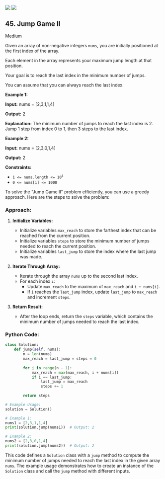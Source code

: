 [![](https://img.shields.io/github/stars/javadev/LeetCode-in-All?label=Stars&style=flat-square)](https://github.com/javadev/LeetCode-in-All)
[![](https://img.shields.io/github/forks/javadev/LeetCode-in-All?label=Fork%20me%20on%20GitHub%20&style=flat-square)](https://github.com/javadev/LeetCode-in-All/fork)

## 45\. Jump Game II

Medium

Given an array of non-negative integers `nums`, you are initially positioned at the first index of the array.

Each element in the array represents your maximum jump length at that position.

Your goal is to reach the last index in the minimum number of jumps.

You can assume that you can always reach the last index.

**Example 1:**

**Input:** nums = [2,3,1,1,4]

**Output:** 2

**Explanation:** The minimum number of jumps to reach the last index is 2. Jump 1 step from index 0 to 1, then 3 steps to the last index. 

**Example 2:**

**Input:** nums = [2,3,0,1,4]

**Output:** 2 

**Constraints:**

*   <code>1 <= nums.length <= 10<sup>4</sup></code>
*   `0 <= nums[i] <= 1000`

To solve the "Jump Game II" problem efficiently, you can use a greedy approach. Here are the steps to solve the problem:

### Approach:

1. **Initialize Variables:**
   - Initialize variables `max_reach` to store the farthest index that can be reached from the current position.
   - Initialize variables `steps` to store the minimum number of jumps needed to reach the current position.
   - Initialize variables `last_jump` to store the index where the last jump was made.

2. **Iterate Through Array:**
   - Iterate through the array `nums` up to the second last index.
   - For each index `i`:
     - Update `max_reach` to the maximum of `max_reach` and `i + nums[i]`.
     - If `i` reaches the `last_jump` index, update `last_jump` to `max_reach` and increment `steps`.

3. **Return Result:**
   - After the loop ends, return the `steps` variable, which contains the minimum number of jumps needed to reach the last index.

### Python Code:

```python
class Solution:
    def jump(self, nums):
        n = len(nums)
        max_reach = last_jump = steps = 0
        
        for i in range(n - 1):
            max_reach = max(max_reach, i + nums[i])
            if i == last_jump:
                last_jump = max_reach
                steps += 1
                
        return steps

# Example Usage:
solution = Solution()

# Example 1:
nums1 = [2,3,1,1,4]
print(solution.jump(nums1))  # Output: 2

# Example 2:
nums2 = [2,3,0,1,4]
print(solution.jump(nums2))  # Output: 2
```

This code defines a `Solution` class with a `jump` method to compute the minimum number of jumps needed to reach the last index in the given array `nums`. The example usage demonstrates how to create an instance of the `Solution` class and call the `jump` method with different inputs.